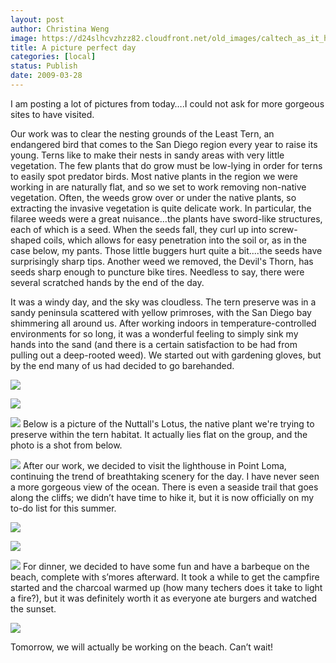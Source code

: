 ```yaml
---
layout: post
author: Christina Weng
image: https://d24slhcvzhzz82.cloudfront.net/old_images/caltech_as_it_happens/6a0105349b8251970b01156e7c2b9e970c.jpg
title: A picture perfect day
categories: [local]
status: Publish
date: 2009-03-28
---
```


I am posting a lot of pictures from today….I could
not ask for more gorgeous sites to have visited. 

Our work was to clear the nesting grounds of the Least Tern,
an endangered bird that comes to the San Diego region every year to raise its
young. Terns like to make their nests in sandy areas with very little
vegetation. The few plants that do grow must be low-lying in order for terns to
easily spot predator birds. Most native plants in the region we were working in
are naturally flat, and so we set to work removing non-native vegetation. Often, the weeds grow over or under the native plants, so extracting the invasive vegetation is quite delicate work. In
particular, the filaree weeds were a great nuisance…the plants have sword-like
structures, each of which is a seed. When the seeds fall, they curl up into
screw-shaped coils, which allows for easy penetration into the soil or, as in
the case below, my pants. Those little buggers hurt quite a bit....the seeds have surprisingly sharp tips. Another weed we removed, the Devil's Thorn, has seeds sharp enough to puncture bike tires. Needless to say, there were several scratched hands by the end of the day. 
 
It was a windy day, and the sky was cloudless. The tern
preserve was in a sandy peninsula scattered with yellow primroses, with the San
Diego bay shimmering all around us. After working indoors in
temperature-controlled environments for so long, it was a wonderful feeling to
simply sink my hands into the sand (and there is a certain satisfaction to be
had from pulling out a deep-rooted weed). We started out with gardening gloves,
but by the end many of us had decided to go barehanded.


![](https://d24slhcvzhzz82.cloudfront.net/old_images/caltech_as_it_happens/6a0105349b8251970b01156f76566c970b.jpg) 

![](https://d24slhcvzhzz82.cloudfront.net/old_images/caltech_as_it_happens/6a0105349b8251970b01156e7c36f8970c.jpg) 

![](https://d24slhcvzhzz82.cloudfront.net/old_images/caltech_as_it_happens/6a0105349b8251970b01156e7c5714970c.jpg) 
Below is a picture of the Nuttall's Lotus, the native plant we're trying to preserve within the tern habitat. It actually lies flat on the group, and the photo is a shot from below. 

![](https://d24slhcvzhzz82.cloudfront.net/old_images/caltech_as_it_happens/6a0105349b8251970b01156e7c4440970c.jpg) 
After our work, we decided to visit the lighthouse in Point
Loma, continuing the trend of breathtaking scenery for the day. I have never
seen a more gorgeous view of the ocean. There is even a seaside trail that goes
along the cliffs; we didn’t have time to hike it, but it is now officially on
my to-do list for this summer. 

![](https://d24slhcvzhzz82.cloudfront.net/old_images/caltech_as_it_happens/6a0105349b8251970b01156f764443970b.jpg) 


![](https://d24slhcvzhzz82.cloudfront.net/old_images/caltech_as_it_happens/6a0105349b8251970b01156e7c677c970c.jpg) 


![](https://d24slhcvzhzz82.cloudfront.net/old_images/caltech_as_it_happens/6a0105349b8251970b01156f764f4e970b.jpg) 
For dinner, we decided to have some fun and have a barbeque
on the beach, complete with s’mores afterward. It took a while to get the
campfire started and the charcoal warmed up (how many techers does it take to
light a fire?), but it was definitely worth it as everyone ate burgers and
watched the sunset.


![](https://d24slhcvzhzz82.cloudfront.net/old_images/caltech_as_it_happens/6a0105349b8251970b01156f765343970b.jpg) 

Tomorrow, we will actually be working on the beach. Can’t
wait!

